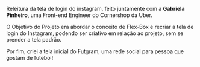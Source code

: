 Releitura da tela de login do instagram, feito juntamente com a **Gabriela Pinheiro**, uma Front-end Engineer do Cornershop da Uber.

O Objetivo do Projeto era abordar o conceito de Flex-Box e recriar a tela de login do Instagram, podendo ser criativo em relação ao projeto, sem se prender a tela padrão.

Por fim, criei a tela inicial do Futgram, uma rede social para pessoa que gostam de futebol!